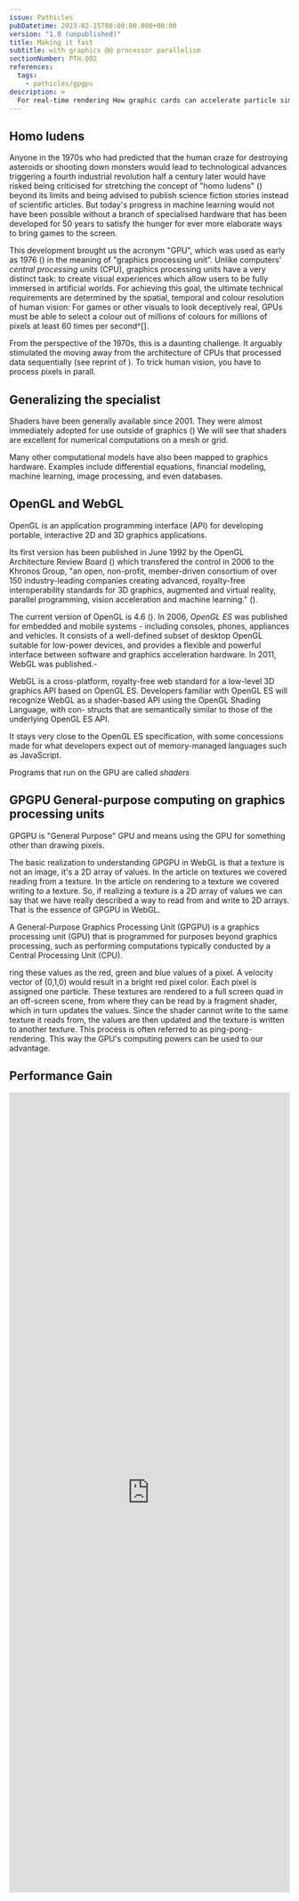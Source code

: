 ```yaml
---
issue: Pathicles
pubDatetime: 2023-02-15T00:00:00.000+00:00
version: "1.0 (unpublished)"
title: Making it fast
subtitle: with graphics @@ processor parallelism
sectionNumber: PTH.002
references:
  tags:
    - pathicles/gpgpu
description: >
  For real-time rendering How graphic cards can accelerate particle simulations
---
```


[comment]: <> (When Dutch historian Johan Huizinga introduced the term _Homo ludens_, the playing Man, to the world and thus play as a highly important creative power for our culture &#40;<bib-ref cite-key="huizinga__1949__homo" />&#41;, he most likely did not foresee video games era )

## Homo ludens

Anyone in the 1970s who had predicted that the human craze for destroying asteroids or shooting down monsters would lead to technological advances triggering a fourth industrial revolution half a century later would have risked being criticised for stretching the concept of "homo ludens" (<bib-ref cite-key="huizinga__1949__homo" />) beyond its limits and being advised to publish science fiction stories instead of scientific articles. But today's progress in machine learning would not have been possible without a branch of specialised hardware that has been developed for 50 years to satisfy the hunger for ever more elaborate ways to bring games to the screen.

This development brought us the acronym "GPU", which was used as early as 1976 (<bib-ref cite-key="computerworld__1976__vgi" />) in the meaning of "graphics processing unit". Unlike computers' _central processing units_ (CPU), graphics processing units have a very distinct task: to create visual experiences which allow users to be fully immersed in artificial worlds. For achieving this goal, the ultimate technical requirements are determined by the spatial, temporal and colour resolution of human vision: For games or other visuals to look deceptively real, GPUs must be able to select a colour out of millions of colours for millions of pixels at least 60 times per second^[].

From the perspective of the 1970s, this is a daunting challenge. It arguably stimulated the moving away from the architecture of CPUs that processed data sequentially (see reprint of <bib-ref cite-key=godfrey__1993__first />). To trick human vision, you have to process pixels in parall.

## Generalizing the specialist

Shaders have been generally available since 2001. They were almost immediately adopted for use outside of graphics (<bib-ref cite-key="fernando__2004__gpu" />) We will see that shaders are excellent for numerical computations on a mesh or grid.

Many other computational models have also been mapped to graphics hardware. Examples include differential equations, financial modeling, machine learning, image processing, and even databases.

## OpenGL and WebGL

OpenGL is an application programming interface (API) for developing portable, interactive 2D and 3D graphics applications.

Its first version has been published in June 1992 by the OpenGL Architecture Review Board (<bib-ref cite-key="opengl__1.0" />) which transfered the control in 2006 to the Khronos Group, "an open, non-profit, member-driven consortium of over 150 industry-leading companies creating advanced, royalty-free interoperability standards for 3D graphics, augmented and virtual reality, parallel programming, vision acceleration and machine learning." (<bib-ref cite-key="khronosgroup__2006__opengl" />).

The current version of OpenGL is 4.6 (<bib-ref cite-key="opengl__4.6" />). In 2006, _OpenGL ES_ was published for embedded and mobile systems - including consoles, phones, appliances and vehicles. It consists of a well-defined subset of desktop OpenGL suitable for low-power devices, and provides a flexible and powerful interface between software and graphics acceleration hardware. In 2011, WebGL was published.-

WebGL is a cross-platform, royalty-free web standard for a low-level 3D graphics API based on OpenGL ES. Developers familiar with OpenGL ES will recognize WebGL as a shader-based API using the OpenGL Shading Language, with con- structs that are semantically similar to those of the underlying OpenGL ES API.

It stays very close to the OpenGL ES specification, with some concessions made for what developers expect out of memory-managed languages such as JavaScript.

Programs that run on the GPU are called _shaders_

## GPGPU General-purpose computing on graphics processing units

GPGPU is "General Purpose" GPU and means using the GPU for something other than drawing pixels.

The basic realization to understanding GPGPU in WebGL is that a texture is not an image, it's a 2D array of values. In the article on textures we covered reading from a texture. In the article on rendering to a texture we covered writing to a texture. So, if realizing a texture is a 2D array of values we can say that we have really described a way to read from and write to 2D arrays. That is the essence of GPGPU in WebGL.

A General-Purpose Graphics Processing Unit (GPGPU) is a graphics processing unit (GPU) that is programmed for purposes beyond graphics processing, such as performing computations typically conducted by a Central Processing Unit (CPU).

ring these values as the red, green and blue values of a pixel. A velocity vector of (0,1,0) would result in a bright red pixel color. Each pixel is assigned one particle. These textures are rendered to a full screen quad in an off-screen scene, from where they can be read by a fragment shader, which in turn updates the values. Since the shader cannot write to the same texture it reads from, the values are then updated and the texture is written to another texture. This process is often referred to as ping-pong-rendering. This way the GPU's computing powers can be used to our advantage.

## Performance Gain

<iframe width="100%" height="1439" frameborder="0"
  src="https://observablehq.com/embed/7a5ef9269cddd522?cells=chart"></iframe>
